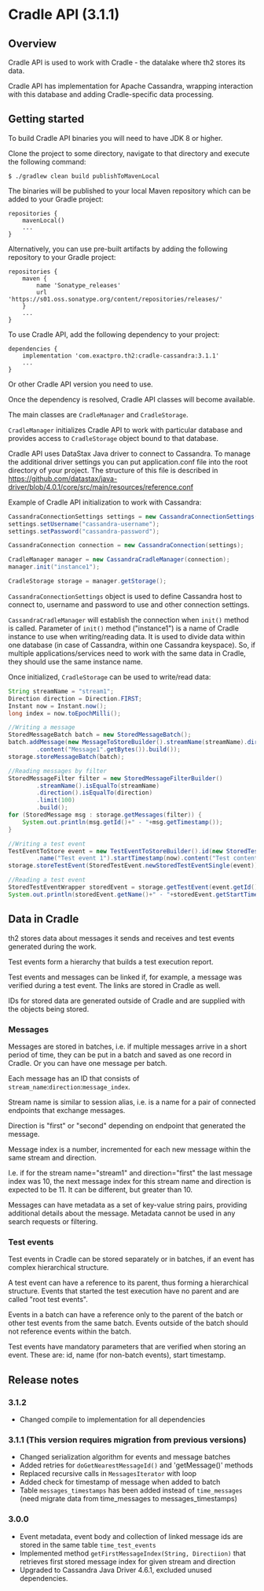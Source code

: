 # Cradle API (3.1.1)

## Overview

Cradle API is used to work with Cradle - the datalake where th2 stores its data.

Cradle API has implementation for Apache Cassandra, wrapping interaction with this database and adding Cradle-specific data processing.

## Getting started

To build Cradle API binaries you will need to have JDK 8 or higher.

Clone the project to some directory, navigate to that directory and execute the following command:
```
$ ./gradlew clean build publishToMavenLocal
```

The binaries will be published to your local Maven repository which can be added to your Gradle project:
```
repositories {
	mavenLocal()
	...
}
```

Alternatively, you can use pre-built artifacts by adding the following repository to your Gradle project:
```
repositories {
	maven {
		name 'Sonatype_releases'
		url 'https://s01.oss.sonatype.org/content/repositories/releases/'
	}
	...
}
```

To use Cradle API, add the following dependency to your project:
```
dependencies {
	implementation 'com.exactpro.th2:cradle-cassandra:3.1.1'
	...
}
```

Or other Cradle API version you need to use.

Once the dependency is resolved, Cradle API classes will become available.

The main classes are `CradleManager` and `CradleStorage`.

`CradleManager` initializes Cradle API to work with particular database and provides access to `CradleStorage` object bound to that database.

Cradle API uses DataStax Java driver to connect to Cassandra. To manage the additional driver settings you can put application.conf file
into the root directory of your project. The structure of this file is described in https://github.com/datastax/java-driver/blob/4.0.1/core/src/main/resources/reference.conf

Example of Cradle API initialization to work with Cassandra:
```java
CassandraConnectionSettings settings = new CassandraConnectionSettings("datacenter1", "cassandra-host", 9042, "cassandra-keyspace");
settings.setUsername("cassandra-username");
settings.setPassword("cassandra-password");

CassandraConnection connection = new CassandraConnection(settings);

CradleManager manager = new CassandraCradleManager(connection);
manager.init("instance1");

CradleStorage storage = manager.getStorage();
```

`CassandraConnectionSettings` object is used to define Cassandra host to connect to, username and password to use and other connection settings.

`CassandraCradleManager` will establish the connection when `init()` method is called. Parameter of `init()` method ("instance1") is a name of Cradle instance to use when writing/reading data. It is used to divide data within one database (in case of Cassandra, within one Cassandra keyspace). So, if multiple applications/services need to work with the same data in Cradle, they should use the same instance name.

Once initialized, `CradleStorage` can be used to write/read data:
```java
String streamName = "stream1";
Direction direction = Direction.FIRST;
Instant now = Instant.now();
long index = now.toEpochMilli();

//Writing a message
StoredMessageBatch batch = new StoredMessageBatch();
batch.addMessage(new MessageToStoreBuilder().streamName(streamName).direction(direction).index(index).timestamp(now)
		.content("Message1".getBytes()).build());
storage.storeMessageBatch(batch);

//Reading messages by filter
StoredMessageFilter filter = new StoredMessageFilterBuilder()
		.streamName().isEqualTo(streamName)
		.direction().isEqualTo(direction)
		.limit(100)
		.build();
for (StoredMessage msg : storage.getMessages(filter)) {
	System.out.println(msg.getId()+" - "+msg.getTimestamp());
}

//Writing a test event
TestEventToStore event = new TestEventToStoreBuilder().id(new StoredTestEventId(UUID.randomUUID().toString()))
		.name("Test event 1").startTimestamp(now).content("Test content".getBytes()).build();
storage.storeTestEvent(StoredTestEvent.newStoredTestEventSingle(event));

//Reading a test event
StoredTestEventWrapper storedEvent = storage.getTestEvent(event.getId());
System.out.println(storedEvent.getName()+" - "+storedEvent.getStartTimestamp());
```

## Data in Cradle

th2 stores data about messages it sends and receives and test events generated during the work.

Test events form a hierarchy that builds a test execution report.

Test events and messages can be linked if, for example, a message was verified during a test event. The links are stored in Cradle as well.

IDs for stored data are generated outside of Cradle and are supplied with the objects being stored.

### Messages

Messages are stored in batches, i.e. if multiple messages arrive in a short period of time, they can be put in a batch and saved as one record in Cradle. Or you can have one message per batch.

Each message has an ID that consists of `stream_name`:`direction`:`message_index`.

Stream name is similar to session alias, i.e. is a name for a pair of connected endpoints that exchange messages.

Direction is "first" or "second" depending on endpoint that generated the message.

Message index is a number, incremented for each new message within the same stream and direction.

I.e. if for the stream name="stream1" and direction="first" the last message index was 10, the next message index for this stream name and direction is expected to be 11. It can be different, but greater than 10.

Messages can have metadata as a set of key-value string pairs, providing additional details about the message. Metadata cannot be used in any search requests or filtering.

### Test events

Test events in Cradle can be stored separately or in batches, if an event has complex hierarchical structure.

A test event can have a reference to its parent, thus forming a hierarchical structure. Events that started the test execution have no parent and are called "root test events".

Events in a batch can have a reference only to the parent of the batch or other test events from the same batch. Events outside of the batch should not reference events within the batch.

Test events have mandatory parameters that are verified when storing an event. These are: id, name (for non-batch events), start timestamp.

## Release notes

### 3.1.2 

+ Changed compile to implementation for all dependencies

### 3.1.1 (This version requires migration from previous versions)

+ Changed serialization algorithm for events and message batches
+ Added retries for `doGetNearestMessageId()` and 'getMessage()'  methods
+ Replaced recursive calls in `MessagesIterator` with loop
+ Added check for timestamp of message when added to batch
+ Table `messages_timestamps` has been added instead of `time_messages` (need migrate data from time_messages to messages_timestamps)

### 3.0.0

+ Event metadata, event body and collection of linked message ids are stored in the same table `time_test_events`
+ Implemented method `getFirstMessageIndex(String, Directiion)` that retrieves first stored message index for given stream and direction
+ Upgraded to Cassandra Java Driver 4.6.1, excluded unused dependencies.
